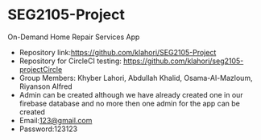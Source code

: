 # SEG2105-Project
 On-Demand Home Repair Services App
* Repository link:https://github.com/klahori/SEG2105-Project
* Repository for CircleCI testing: https://github.com/klahori/seg2105-projectCircle
* Group Members: Khyber Lahori, Abdullah Khalid, Osama-Al-Mazloum, Riyanson Alfred
* Admin can be created although we have already created one in our firebase database and no more then one admin for the app can be created
* Email:123@gmail.com
* Password:123123
